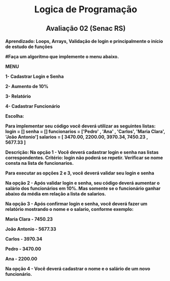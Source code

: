 <h1 align="center"> Logica de Programação </h1>
<h2 align="center"> Avaliação 02 (Senac RS) </h2>
<h4>Aprendizado: Loops, Arrays, Validação de login e principalmente o início de estudo de funções

#Faça um algoritmo que implemente o menu abaixo.

MENU

1- Cadastrar Login e Senha

2- Aumento de 10%

3- Relatório

4- Cadastrar Funcionário

Escolha:

Para implementar seu código você deverá utilizar
as seguintes listas:
login = []
senha = []
funcionarios = ['Pedro' , 'Ana'   , 'Carlos', 'Maria Clara', 'João Antonio']
salarios     = [ 3470.00,  2200.00,  3970.34,  7450.23     ,  5677.33 ]


Descrição:
Na opção 1 - Você deverá cadastrar login e senha nas listas correspondentes.
             Critério: login não poderá se repetir. Verificar se nome consta
             na lista de funcionarios.

Para executar as opções 2 e 3, você deverá validar seu login e senha

Na opção 2 - Após validar login e senha, seu código deverá aumentar
             o salário dos funcionários em 10%. Mas somente
             se o funcionário ganhar abaixo da média em relação
             a lista de salarios.

Na opção 3 - Após confirmar login e senha, você deverá fazer um
        relatório mostrando o nome e o salario, conforme exemplo:
             
Maria Clara  - 7450.23 

João Antonio - 5677.33 

Carlos       - 3970.34 

Pedro        - 3470.00 

Ana          - 2200.00

Na opção 4 - Você deverá cadastrar o nome e o salário de um
             novo funcionário.
